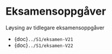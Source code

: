 # Eksamensoppgåver

Løysing av tidlegare eksamensoppgåver

- {doc}`../S1/eksamen-V21`
- {doc}`../S1/eksamen-V22`